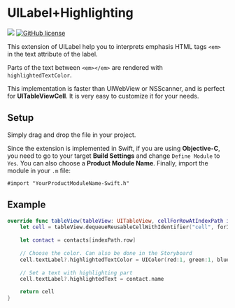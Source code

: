 # UILabel+Highlighting

[![](http://img.shields.io/badge/iOS-7.0%2B-lightgrey.svg)]()
[![GitHub license](https://img.shields.io/github/license/mashape/apistatus.svg)](https://github.com/algolia/UILabel)

This extension of UILabel help you to interprets emphasis HTML tags `<em>` in the text attribute of the label.

Parts of the text between `<em></em>` are rendered with `highlightedTextColor`.

This implementation is faster than UIWebView or NSScanner, and is perfect for **UITableViewCell**. It is very easy to customize it for your needs.

## Setup

Simply drag and drop the file in your project.

Since the extension is implemented in Swift, if you are using **Objective-C**, you need to go to your target **Build Settings** and change `Define Module` to `Yes`. You can also choose a **Product Module Name**. Finally, import the module in your `.m` file:

```objc
#import "YourProductModuleName-Swift.h"
```

## Example

```swift
override func tableView(tableView: UITableView, cellForRowAtIndexPath indexPath: NSIndexPath) -> UITableViewCell {
    let cell = tableView.dequeueReusableCellWithIdentifier("cell", forIndexPath: indexPath) as! UITableViewCell
    
    let contact = contacts[indexPath.row]
    
    // Choose the color. Can also be done in the Storyboard
    cell.textLabel?.highlightedTextColor = UIColor(red:1, green:1, blue:0.898, alpha:1)
    
    // Set a text with highlighting part
    cell.textLabel?.highlightedText = contact.name

    return cell
}
```